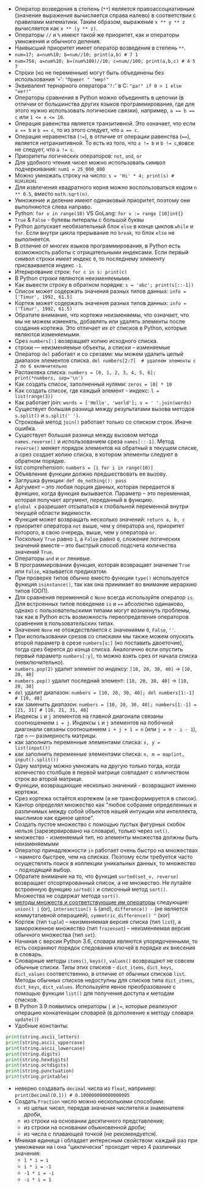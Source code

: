 - Оператор возведения в степень (`**`) является правоассоциативным (значение выражения вычисляется справа налево) в соответствии с правилами математики. Таким образом, выражение `x ** y ** z` вычисляется как `x ** (y ** z)`.
- Операторы `//` и `%` имеют такой же приоритет, как и операторы умножения и обычного деления.
- Наивысший приоритет имеет оператор возведения в степень `**`.
- `num=17; a=num%10; b=num//10; print(a,b) # 7 1`
- `num=754; a=num%10; b=(num%100)//10; c=num//100; print(a,b,c) # 4 5 7`
- Строки (но не переменные) могут быть объединены без использования '`+`': `"Привет " "мир!"`
- Эквивалент тернарного оператора '`?:`' в C: `"да!" if 0 > 1 else "нет!"`
- Операторы сравнения в Python можно объединять в цепочки (в отличии от большинства других языков программирования, где для этого нужно использовать логические связки), например, `a == b == c` или `1 <= x <= 10`.
- Операция равенства является транзитивной. Это означает, что если `a == b` и `b == c`, то из этого следует, что `a == c`.
- Операция неравенства (`!=`), в отличие от операции равенства (`==`), является нетранзитивной. То есть из того, что `a != b` и `b != c`,вовсе не следует, что `a != c`.
- Приоритеты логических операторов: `not`, `and`, `or`
- Для удобного чтения чисел можно использовать символ подчеркивания: `num1 = 25_000_000`
- Можно умножать строку на число: `s = 'Hi' * 4; print(s) # HiHiHiHi`
- Для извлечения квадратного корня можно воспользоваться кодом `n ** 0.5`, вместо `math.sqrt(n)`.
- Умножение и деление имеют одинаковый приоритет, поэтому они выполняются слева направо.
- Python: `for v in range(10)` VS GoLang: `for v := range [10]int{}`
- `True` & `False` - булевы литералы с большой буквы
- Python допускает необязательный блок `else` в конце циклов `while` и `for`. Если внутри цикла прерывание по `break`, то блок `else` не выполняется.
- В отличие от многих языков программирования, в Python есть возможность работы с отрицательными индексами. Если первый символ строки имеет индекс `0`, то последнему элементу присваивается индекс `-1`.
- Итерирование строк: `for c in s: print(c)`
- В Python строки являются неизменяемыми.
- Как вывести строку в обратном порядке: `s = 'abc'; print(s[::-1])`
- Список может содержать значения разных типов данных: `info = ['Timur', 1992, 61.5]`
- Кортеж может содержать значения разных типов данных: `info = ('Timur', 1992, 61.5)`
- Обратите внимание, что кортежи неизменяемы, что означает, что мы не можем изменять, добавлять или удалять элементы после создания кортежа. Это отличает их от списков в Python, которые являются изменяемыми.
- Срез `numbers[:]` возвращает копию исходного списка.
- строки — неизменяемые объекты, а списки – изменяемые
- Оператор `del` работает и со срезами: мы можем удалить целый диапазон элементов списка. `del numbers[2:7]  # удаляем элементы с 2 по 6 включительно`
- Распаковка списка: `numbers = [0, 1, 2, 3, 4, 5, 6]; print(*numbers, sep='\n')`
- Как создать список, заполненный нулями: `zeros = [0] * 10`
- Как создать список, где каждый элемент - индекс: `l = list(range(3))`
- Как работает join: `words = ['Hello', 'world']; s = ' '.join(words)`
- Существует большая разница между результатами вызова методов `s.split()` и `s.split(' ')`.
- Строковый метод `join()` работает только со списком строк. Иначе ошибка.
- Существует большая разница между вызовом метода `names.reverse()` и использованием среза `names[::-1]`. Метод `reverse()` меняет порядок элементов на обратный в текущем списке, а срез создает копию списка, в котором элементы следуют в обратном порядке.
- list comprehension: `numbers = [i for i in range(10)]`
- Объявление функции должно предшествовать ее вызову.
- Заглушка функции: `def do_nothing(): pass`
- Аргумент – это любая порция данных, которая передается в функцию, когда функция вызывается. Параметр – это переменная, которая получает аргумент, переданный в функцию.
- `global x` разрешает отсылаться к глобальной переменной внутри текущей области видимости.
- Функция может возвращать несколько значений: `return a, b, c`
- приоритет оператора `not` выше, чем у оператора `and`, приоритет которого, в свою очередь, выше, чем у оператора `or`.
- Поскольку `True` равно `1`, а `False` равно `0`, сложение логических значений вместе – это быстрый способ подсчета количества значений `True`.
- Операторы `and` и `or` ленивые.
- В программировании функция, которая возвращает значение `True` или `False`, называется предикатом.
- При проверке типов обычно вместо функции `type()` используется функция `isinstance()`, так как она принимает во внимание иерархию типов (ООП).
- Для сравнения переменной с `None` всегда используйте оператор `is`. Для встроенных типов поведение `is` и `==` абсолютно одинаково, однако с пользовательскими типами могут возникнуть проблемы, так как в Python есть возможность переопределения операторов сравнения в пользовательских типах.
- Значение `None` не отождествляется с значениями `0`, `False`, `''`.
- При использовании срезов со списками мы также можем опускать второй параметр в срезе `numbers[x:]` (но поставить двоеточие), тогда срез берется до конца списка. Аналогично если опустить первый параметр `numbers[:y]`, то можно взять срез от начала списка (невключительно).
- `numbers.pop(2)` удалит элемент по индексу: `[10, 20, 30, 40]` -> `[10, 20, 40]`
- `numbers.pop()` удалит последний элемент: `[10, 20, 30, 40]` -> `[10, 20, 30]`
- `del` удалит диапазон: `numbers = [10, 20, 30, 40]; del numbers[1:-1] # [10, 40]`
- как заменить диапазон: `numbers = [10, 20, 30, 40]; numbers[1:-1] = [21, 31] # [10, 21, 31, 40]`
- Индексы `i` и `j` элементов на главной диагонали связаны соотношением `i = j`. Индексы `i` и `j` элементов на побочной диагонали связаны соотношением `i + j + 1 = n` (или `j = n - i - 1`), где `n` — размерность матрицы.
- как заполнить переменные элементами списка: `x, y = list(input())`
- как заполнить переменные элементами списка: `n, m = map(int, input().split())`
- Одну матрицу можно умножать на другую только тогда, когда количество столбцов в первой матрице совпадает с количеством строк во второй матрице.
- Функции, возвращающие несколько значений - возвращают именно кортежи.
- Срез кортежа остаётся кортежем (а не трансформируется в список).
- Кантор определял множество как "любое собрание определенных и различимых между собой объектов нашей интуиции или интеллекта, мыслимое как единое целое".
- Создать пустое множество с помощью пустых фигурных скобок нельзя (зарезервировано на словари), только через `set()`.
- множество - изменяемый тип, но элементы множества должны быть неизменяемыми
- Оператор принадлежности `in` работает очень быстро на множествах – намного быстрее, чем на списках. Поэтому если требуется часто осуществлять поиск в коллекции уникальных данных, то множество – подходящий выбор.
- Обратите внимание на то, что функция `sorted(set_v, reverse)` возвращает отсортированный список, а не множество. Не путайте встроенную функцию `sorted()` и списочный метод `sort()`. Множества не содержат метода `sort()`.
- [методы множеств и соответствующие им операторы](./assets/set-methods.png) следующие: `union() |` (or), `intersection() &` (and), `difference() -` (не является коммутативной операцией), `symmetric_difference() ^` (xor)
- Кортеж (тип `tuple`) – неизменяемая версия списка (тип `list`), а замороженное множество (тип `frozenset`) – неизменяемая версия обычного множества (тип `set`).
- Начиная с версии Python 3.6, словари являются упорядоченными, то есть сохраняют порядок следования ключей в порядке их внесения в словарь.
- Словарные методы `items()`, `keys()`, `values()` возвращают не совсем обычные списки. Типы этих списков - `dict_items`, `dict_keys`, `dict_values` соответственно, в отличие от обычных списков `list`. Методы обычных списков недоступны для списков типа `dict_items`, `dict_keys`, `dict_values`. Используйте явное преобразование с помощью функции `list()` для получения доступа к методам списков.
- В Python 3.9 появились операторы `|` и `|=`, которые реализуют операцию конкатенации словарей (в дополнение к методу словаря `update()`)
- Удобные константы:
```py
print(string.ascii_letters)
print(string.ascii_uppercase)
print(string.ascii_lowercase)
print(string.digits)
print(string.hexdigits)
print(string.octdigits)
print(string.punctuation)
print(string.printable)
```
- неверно создавать `decimal` числа из `float`, например: `print(Decimal(0.1)) # 0.100000000000000005`
- Создать `Fraction` число можно несколькими способами:
  - из целых чисел, передав значения числителя и знаменателя дроби,
  - из строки на основании десятичного представления;
  - из строки на основании обыкновенной дроби;
  - из числа с плавающей точкой (не рекомендуется).
- Мнимая единица i обладает интересным свойством: каждый раз при умножении на i она "циклически" проходит через 4 различных значения:
  - `1 * i = i`
  - `i * i = -1`
  - `-1 * i = -i`
  - `-i * i = 1`
